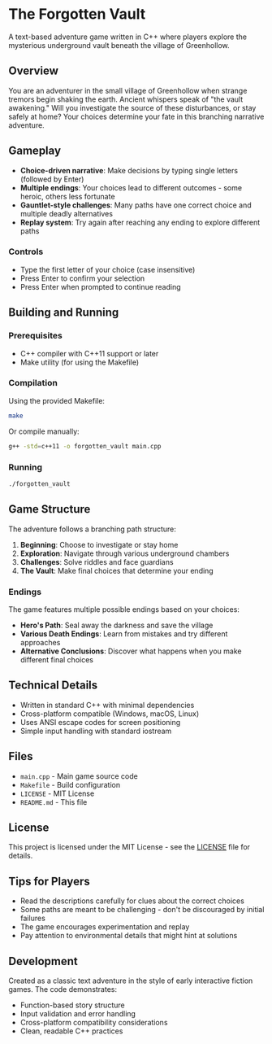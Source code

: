 # The Forgotten Vault

A text-based adventure game written in C++ where players explore the mysterious underground vault beneath the village of Greenhollow.

## Overview

You are an adventurer in the small village of Greenhollow when strange tremors begin shaking the earth. Ancient whispers speak of "the vault awakening." Will you investigate the source of these disturbances, or stay safely at home? Your choices determine your fate in this branching narrative adventure.

## Gameplay

- **Choice-driven narrative**: Make decisions by typing single letters (followed by Enter)
- **Multiple endings**: Your choices lead to different outcomes - some heroic, others less fortunate
- **Gauntlet-style challenges**: Many paths have one correct choice and multiple deadly alternatives
- **Replay system**: Try again after reaching any ending to explore different paths

### Controls

- Type the first letter of your choice (case insensitive)
- Press Enter to confirm your selection
- Press Enter when prompted to continue reading

## Building and Running

### Prerequisites

- C++ compiler with C++11 support or later
- Make utility (for using the Makefile)

### Compilation

Using the provided Makefile:
```bash
make
```

Or compile manually:
```bash
g++ -std=c++11 -o forgotten_vault main.cpp
```

### Running

```bash
./forgotten_vault
```

## Game Structure

The adventure follows a branching path structure:

1. **Beginning**: Choose to investigate or stay home
2. **Exploration**: Navigate through various underground chambers
3. **Challenges**: Solve riddles and face guardians
4. **The Vault**: Make final choices that determine your ending

### Endings

The game features multiple possible endings based on your choices:
- **Hero's Path**: Seal away the darkness and save the village
- **Various Death Endings**: Learn from mistakes and try different approaches
- **Alternative Conclusions**: Discover what happens when you make different final choices

## Technical Details

- Written in standard C++ with minimal dependencies
- Cross-platform compatible (Windows, macOS, Linux)
- Uses ANSI escape codes for screen positioning
- Simple input handling with standard iostream

## Files

- `main.cpp` - Main game source code
- `Makefile` - Build configuration
- `LICENSE` - MIT License
- `README.md` - This file

## License

This project is licensed under the MIT License - see the [LICENSE](LICENSE) file for details.

## Tips for Players

- Read the descriptions carefully for clues about the correct choices
- Some paths are meant to be challenging - don't be discouraged by initial failures
- The game encourages experimentation and replay
- Pay attention to environmental details that might hint at solutions

## Development

Created as a classic text adventure in the style of early interactive fiction games. The code demonstrates:
- Function-based story structure
- Input validation and error handling
- Cross-platform compatibility considerations
- Clean, readable C++ practices